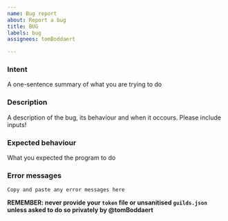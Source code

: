 ```yaml
---
name: Bug report
about: Report a bug
title: BUG
labels: bug
assignees: tomBoddaert

---
```


### Intent

A one-sentence summary of what you are trying to do

### Description

A description of the bug, its behaviour and when it occours.
Please include inputs!

### Expected behaviour

What you expected the program to do

### Error messages
```
Copy and paste any error messages here
```


**REMEMBER: never provide your `token` file or unsanitised `guilds.json` unless asked to do so privately by @tomBoddaert**
